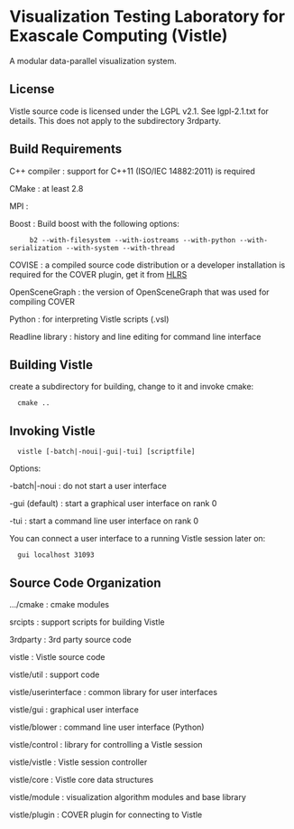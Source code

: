 Visualization Testing Laboratory for Exascale Computing (Vistle)
================================================================

A modular data-parallel visualization system.


License
-------

Vistle source code is licensed under the LGPL v2.1. See lgpl-2.1.txt for
details. This does not apply to the subdirectory 3rdparty.


Build Requirements
------------------

C++ compiler
: support for C++11 (ISO/IEC 14882:2011) is required

CMake
: at least 2.8

MPI
:

Boost
: Build boost with the following options:

         b2 --with-filesystem --with-iostreams --with-python --with-serialization --with-system --with-thread

COVISE
: a compiled source code distribution or a developer installation is required for the COVER plugin,
   get it from [HLRS](http://www.hlrs.de/organization/av/vis/covise/support/download/)

OpenSceneGraph
: the version of OpenSceneGraph that was used for compiling COVER

Python
: for interpreting Vistle scripts (.vsl)

Readline library
: history and line editing for command line interface



Building Vistle
---------------

create a subdirectory for building, change to it and invoke cmake:

      cmake ..



Invoking Vistle
---------------

      vistle [-batch|-noui|-gui|-tui] [scriptfile]

Options:

-batch|-noui
: do not start a user interface

-gui (default)
: start a graphical user interface on rank 0

-tui
: start a command line user interface on rank 0

You can connect a user interface to a running Vistle session later on:

      gui localhost 31093



Source Code Organization
------------------------

.../cmake
: cmake modules

srcipts
: support scripts for building Vistle

3rdparty
: 3rd party source code

vistle
: Vistle source code

vistle/util
: support code

vistle/userinterface
: common library for user interfaces

vistle/gui
: graphical user interface

vistle/blower
: command line user interface (Python)

vistle/control
: library for controlling a Vistle session

vistle/vistle
: Vistle session controller

vistle/core
: Vistle core data structures

vistle/module
: visualization algorithm modules and base library

vistle/plugin
: COVER plugin for connecting to Vistle

